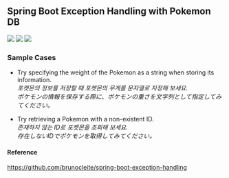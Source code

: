 ## Spring Boot Exception Handling with Pokemon DB


<img src="https://img.shields.io/badge/JAVA-FF4000?style=flat-square&logo=openjdk&logoColor=white"> <img src="https://img.shields.io/badge/SPRING-6DB33F?style=flat-square&logo=spring&logoColor=white"> <img src="https://img.shields.io/badge/HIBERNATE-59666C?style=flat-square&logo=hibernate&logoColor=white">

### Sample Cases

- Try specifying the weight of the Pokemon as a string when storing its information.</br>
  _포켓몬의 정보를 저장할 때 포켓몬의 무게를 문자열로 지정해 보세요._</br>
  _ポケモンの情報を保存する際に、ポケモンの重さを文字列として指定してみてください。_

- Try retrieving a Pokemon with a non-existent ID.</br>
  _존재하지 않는 ID로 포켓몬을 조회해 보세요._ </br>
  _存在しないIDでポケモンを取得してみてください。_
  
#### Reference
https://github.com/brunocleite/spring-boot-exception-handling
